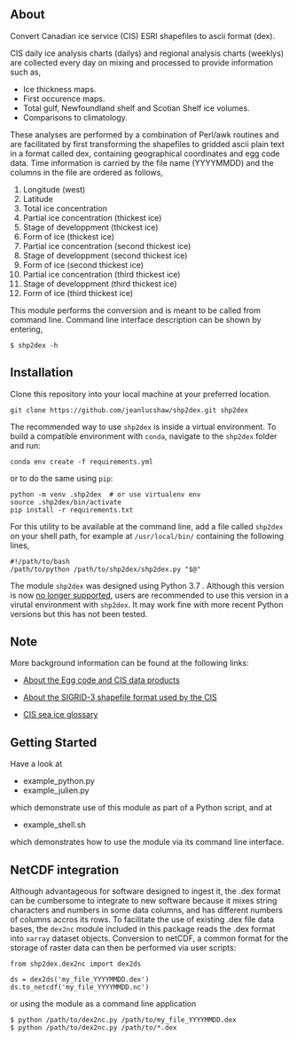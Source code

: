 ## About

Convert Canadian ice service (CIS) ESRI shapefiles to ascii format (dex).

CIS daily ice analysis charts (dailys) and regional analysis charts (weeklys) are
collected every day on mixing and processed to provide information such as,

   * Ice thickness maps.
   * First occurence maps.
   * Total gulf, Newfoundland shelf and Scotian Shelf ice volumes.
   * Comparisons to climatology.

These analyses are performed by a combination of Perl/awk routines and are
facilitated by first transforming the shapefiles to gridded ascii plain text
in a format called dex, containing geographical coordinates and egg code data.
Time information is carried by the file name (YYYYMMDD) and the columns in
the file are ordered as follows,

   1. Longitude (west)
   2. Latitude
   3. Total ice concentration
   4. Partial ice concentration (thickest ice)
   5. Stage of developpment (thickest ice)
   6. Form of ice (thickest ice)
   7. Partial ice concentration (second thickest ice)
   8. Stage of developpment (second thickest ice)
   9. Form of ice (second thickest ice)
   10. Partial ice concentration (third thickest ice)
   11. Stage of developpment (third thickest ice)
   12. Form of ice (third thickest ice)

This module performs the conversion and is meant to be called from command
line. Command line interface description can be shown by entering,

```
$ shp2dex -h
```

## Installation

Clone this repository into your local machine at your preferred location.

```
git clone https://github.com/jeanlucshaw/shp2dex.git shp2dex
```


The recommended way to use `shp2dex` is inside a virtual environment. To build a compatible environment
with `conda`, navigate to the `shp2dex` folder and run:

```
conda env create -f requirements.yml
```

or to do the same using `pip`:

```
python -m venv .shp2dex  # or use virtualenv env
source .shp2dex/bin/activate
pip install -r requirements.txt
```

For this utility to be available at the command line, add a
file called `shp2dex` on your shell path, for example
at `/usr/local/bin/` containing the following lines,

```
#!/path/to/bash
/path/to/python /path/to/shp2dex/shp2dex.py "$@"
```

The module `shp2dex` was designed using Python 3.7 . Although this version is now [no longer supported](https://devguide.python.org/versions/), users are recommended to use this version in a virutal environment with `shp2dex`. It may work
fine with more recent Python versions but this has not been tested. 

## Note
More background information can be found at the following links:

   * [About the Egg code and CIS data products](https://www.canada.ca/en/environment-climate-change/services/weather-manuals-documentation/manice-manual-of-ice/chapter-5.htm)

   * [About the SIGRID-3 shapefile format used by the CIS](http://dx.doi.org/10.25607/OBP-1498.2)

   * [CIS sea ice glossary](https://www.canada.ca/en/environment-climate-change/services/ice-forecasts-observations/latest-conditions/glossary.html)

## Getting Started

Have a look at

* example_python.py
* example_julien.py

which demonstrate use of this module as part of a Python script, and at

* example_shell.sh

which demonstrates how to use the module via its command line interface.

## NetCDF integration

Although advantageous for software designed to ingest it, the .dex format can be cumbersome to integrate to new software because
it mixes string characters and numbers in some data columns, and has different numbers of columns accros its rows. To facilitate
the use of existing .dex file data bases, the `dex2nc` module included in this package reads the .dex format into `xarray` dataset objects.
Conversion to netCDF, a common format for the storage of raster data can then be performed via user scripts:

```
from shp2dex.dex2nc import dex2ds

ds = dex2ds('my_file_YYYYMMDD.dex')
ds.to_netcdf('my_file_YYYYMMDD.nc')
```

or using the module as a command line application

```
$ python /path/to/dex2nc.py /path/to/my_file_YYYYMMDD.dex
$ python /path/to/dex2nc.py /path/to/*.dex
```



